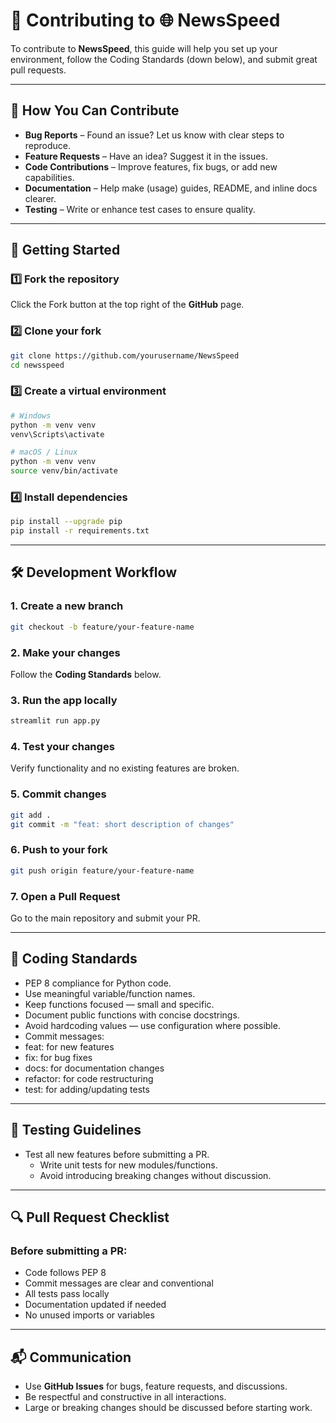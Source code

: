 # 🤝 Contributing to 🌐 **NewsSpeed**

To contribute to **NewsSpeed**, this guide will help you set up your environment, follow the Coding Standards (down below), and submit great pull requests.

___

## 📌 How You Can Contribute

- **Bug Reports** – Found an issue? Let us know with clear steps to reproduce.
- **Feature Requests** – Have an idea? Suggest it in the issues.
- **Code Contributions** – Improve features, fix bugs, or add new capabilities.
- **Documentation** – Help make (usage) guides, README, and inline docs clearer.
- **Testing** – Write or enhance test cases to ensure quality.

___

## 🚀 Getting Started

### 1️⃣ Fork the repository

Click the Fork button at the top right of the **GitHub** page.

### 2️⃣ Clone your fork
```bash
git clone https://github.com/yourusername/NewsSpeed
cd newsspeed
```
### 3️⃣ Create a virtual environment
```bash
# Windows
python -m venv venv
venv\Scripts\activate

# macOS / Linux
python -m venv venv
source venv/bin/activate
```
### 4️⃣ Install dependencies
```bash
pip install --upgrade pip
pip install -r requirements.txt
```

___

## 🛠 Development Workflow

### 1.	Create a new branch
```bash
git checkout -b feature/your-feature-name
```
### 2.	Make your changes
Follow the **Coding Standards** below.
### 3.	Run the app locally
```bash
streamlit run app.py
```
### 4.	Test your changes
Verify functionality and no existing features are broken.
### 5.	Commit changes
```bash
git add .
git commit -m "feat: short description of changes"
```
### 6.	Push to your fork
```bash
git push origin feature/your-feature-name
```
### 7. Open a Pull Request
Go to the main repository and submit your PR.

___

## 📏 Coding Standards

- PEP 8 compliance for Python code.
- Use meaningful variable/function names.
- Keep functions focused — small and specific.
- Document public functions with concise docstrings.
- Avoid hardcoding values — use configuration where possible.
- Commit messages:
- feat: for new features
- fix: for bug fixes
- docs: for documentation changes
- refactor: for code restructuring
- test: for adding/updating tests

___

## 🧪 Testing Guidelines

- Test all new features before submitting a PR.
	- Write unit tests for new modules/functions.
	- Avoid introducing breaking changes without discussion.

___

## 🔍 Pull Request Checklist

### Before submitting a PR:
- Code follows PEP 8
- Commit messages are clear and conventional
- All tests pass locally
- Documentation updated if needed
- No unused imports or variables

___

## 📬 Communication

- Use **GitHub Issues** for bugs, feature requests, and discussions.
- Be respectful and constructive in all interactions.
- Large or breaking changes should be discussed before starting work.